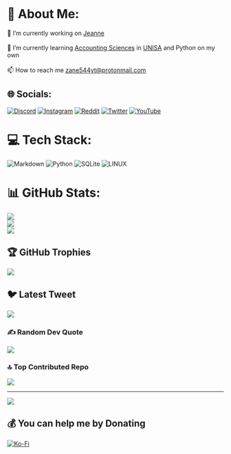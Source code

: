 # 💫 About Me:
🔭 I’m currently working on [Jeanne](https://github.com/Varien-1936/Jeanne-Bot)<br><br>🌱 I’m currently learning [Accounting Sciences](https://www.unisa.ac.za/sites/corporate/default/Apply-for-admission/Undergraduate-qualifications/Qualifications/All-qualifications/Diploma-in-Accounting-Sciences-(98200)) in [UNISA](https://www.unisa.ac.za/sites/corporate/default) and Python on my own<br><br>📫 How to reach me zane544yt@protonmail.com


## 🌐 Socials:
[![Discord](https://img.shields.io/badge/Discord-%237289DA.svg?logo=discord&logoColor=white)](https://discord.gg/https://discord.gg/Vfa796yvNq) [![Instagram](https://img.shields.io/badge/Instagram-%23E4405F.svg?logo=Instagram&logoColor=white)](https://instagram.com/whitephoneixmusic1936) [![Reddit](https://img.shields.io/badge/Reddit-%23FF4500.svg?logo=Reddit&logoColor=white)](https://reddit.com/user/Varien_1936) [![Twitter](https://img.shields.io/badge/Twitter-%231DA1F2.svg?logo=Twitter&logoColor=white)](https://twitter.com/W_PhoenixMusic) [![YouTube](https://img.shields.io/badge/YouTube-%23FF0000.svg?logo=YouTube&logoColor=white)](https://www.youtube.com/@WhitePhoenixMusic) 

# 💻 Tech Stack:
![Markdown](https://img.shields.io/badge/markdown-%23000000.svg?style=for-the-badge&logo=markdown&logoColor=white) ![Python](https://img.shields.io/badge/python-3670A0?style=for-the-badge&logo=python&logoColor=ffdd54) ![SQLite](https://img.shields.io/badge/sqlite-%2307405e.svg?style=for-the-badge&logo=sqlite&logoColor=white) ![LINUX](https://img.shields.io/badge/Linux-FCC624?style=for-the-badge&logo=linux&logoColor=black)
# 📊 GitHub Stats:
![](https://github-readme-stats.vercel.app/api?username=Stacer-Varien&theme=tokyonight&hide_border=false&include_all_commits=true&count_private=true)<br/>
![](https://github-readme-streak-stats.herokuapp.com/?user=Stacer-Varien&theme=tokyonight&hide_border=false)<br/>
![](https://github-readme-stats.vercel.app/api/top-langs/?username=Stacer-Varien&theme=tokyonight&hide_border=false&include_all_commits=true&count_private=true&layout=compact)

## 🏆 GitHub Trophies
![](https://github-profile-trophy.vercel.app/?username=Stacer-Varien&theme=radical&no-frame=true&no-bg=false&margin-w=4)

## 🐦 Latest Tweet
[![](https://gtce.itsvg.in/api?username=W_PhoenixMusic)](https://github.com/VishwaGauravIn/github-twitter-card-embed)

### ✍️ Random Dev Quote
![](https://quotes-github-readme.vercel.app/api?type=horizontal&theme=tokyonight)

### 🔝 Top Contributed Repo
![](https://github-contributor-stats.vercel.app/api?username=Stacer-Varien&limit=5&theme=dark&combine_all_yearly_contributions=true)

---
[![](https://visitcount.itsvg.in/api?id=Stacer-Varien&icon=1&color=0)](https://visitcount.itsvg.in)

  ## 💰 You can help me by Donating
  [![Ko-Fi](https://img.shields.io/badge/Ko--fi-F16061?style=for-the-badge&logo=ko-fi&logoColor=white)](https://ko-fi.com/varien1936) 

  
<!-- Proudly created with GPRM ( https://gprm.itsvg.in ) -->
